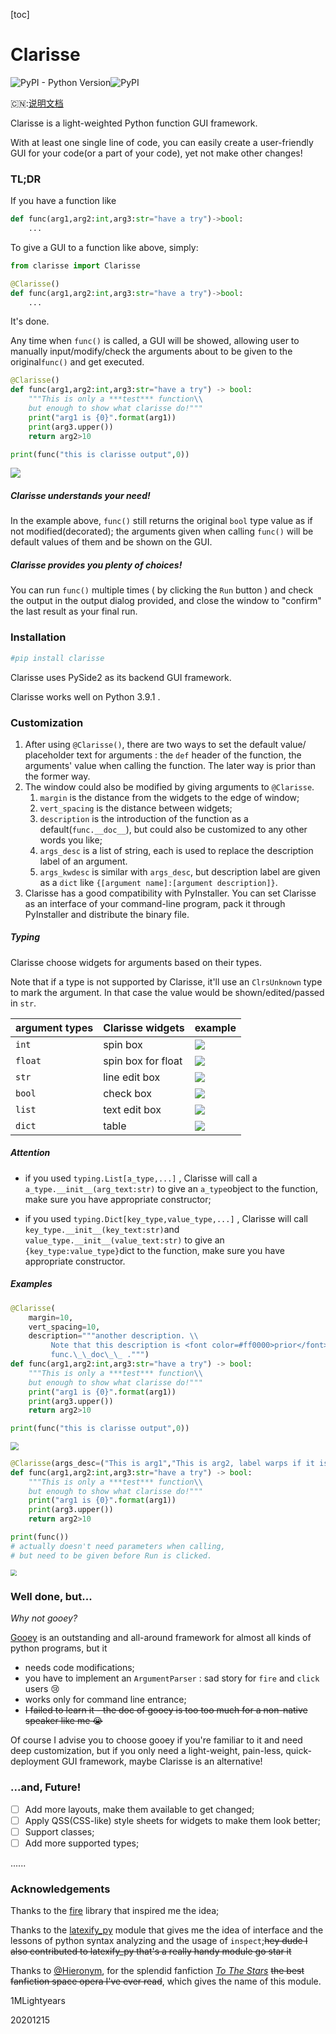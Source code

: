 [toc]

# Clarisse

![PyPI - Python Version](https://img.shields.io/pypi/pyversions/clarisse?style=plastic)![PyPI](https://img.shields.io/pypi/v/clarisse?style=plastic)

:cn::<a href="./README_zh-cn.md">说明文档</a>

Clarisse is a light-weighted Python function GUI framework.

With at least one single line of code, you can easily create a user-friendly GUI for your code(or a part of your code), yet not make other changes!

### TL;DR

If you have a function like

```python
def func(arg1,arg2:int,arg3:str="have a try")->bool:
    ...
```

To give a GUI to a function like above, simply:

```python
from clarisse import Clarisse

@Clarisse()
def func(arg1,arg2:int,arg3:str="have a try")->bool:
    ...
```

It's done.

Any time when `func()` is called, a GUI will be showed, allowing user to manually input/modify/check the arguments about to be given to the original`func()` and get executed.

```python
@Clarisse()
def func(arg1,arg2:int,arg3:str="have a try") -> bool:
    """This is only a ***test*** function\\
    but enough to show what clarisse do!"""
    print("arg1 is {0}".format(arg1))
    print(arg3.upper())
    return arg2>10

print(func("this is clarisse output",0))
```

<img src="./img/img1.png">

##### Clarisse understands your need! 

In the example above, `func()` still returns the original `bool` type value as if not modified(decorated); the arguments given when calling `func()` will be default values of them and be shown on the GUI.

##### Clarisse provides you plenty of choices!

You can run `func()` multiple times ( by clicking the `Run` button ) and check the output in the output dialog provided, and close the window to "confirm" the last result as your final run.

### Installation

```bash
#pip install clarisse
```

Clarisse uses PySide2 as its backend GUI framework.

Clarisse works well on Python 3.9.1 .

### Customization

1. After using `@Clarisse()`, there are two ways to set the default value/ placeholder text for arguments : the `def` header of the function, the arguments' value when calling the function. The later way is prior than the former way.
2. The window could also be modified by giving arguments to `@Clarisse`.
   1. `margin` is the distance from the widgets to the edge of window;
   2. `vert_spacing` is the distance between widgets;
   3. `description` is the introduction of the function as a default(`func.__doc__`), but could also be customized to any other words you like;
   4. `args_desc` is a list of string, each is used to replace the description label of an argument.
   5. `args_kwdesc` is similar with `args_desc`, but description label are given as a `dict` like  `{[argument name]:[argument description]}`.
3. Clarisse has a good compatibility with PyInstaller. You can set Clarisse as an interface of your command-line program, pack it through PyInstaller and distribute the binary file.

##### Typing

Clarisse choose widgets for arguments based on their types. 

Note that if a type is not supported by Clarisse, it'll use an `ClrsUnknown` type to mark the argument. In that case the value would be shown/edited/passed in `str`.

| argument types | Clarisse widgets   | example                    |
| -------------- | ------------------ | -------------------------- |
| `int`          | spin box           | <img src="./img/arg1.png"> |
| `float`        | spin box for float | <img src="./img/arg2.png"> |
| `str`          | line edit box      | <img src="./img/arg3.png"> |
| `bool`         | check box          | <img src="./img/arg4.png"> |
| `list`         | text edit box      | <img src="./img/arg5.png"> |
| `dict`         | table              | <img src="./img/arg6.png"> |

##### Attention

- if you used `typing.List[a_type,...]` , Clarisse will call a `a_type.__init__(arg_text:str)` to give an `a_type`object to the function, make sure you have appropriate constructor;

- if you used `typing.Dict[key_type,value_type,...]` , Clarisse will call `key_type.__init__(key_text:str)`and `value_type.__init__(value_text:str)` to give an `{key_type:value_type}`dict to the function, make sure you have appropriate constructor.

##### Examples

```python
@Clarisse(
    margin=10,
    vert_spacing=10,
    description="""another description. \\
         Note that this description is <font color=#ff0000>prior</font> than \\
         func.\_\_doc\_\_ .""")
def func(arg1,arg2:int,arg3:str="have a try") -> bool:
    """This is only a ***test*** function\\
    but enough to show what clarisse do!"""
    print("arg1 is {0}".format(arg1))
    print(arg3.upper())
    return arg2>10

print(func("this is clarisse output",0))
```

<img src="./img/img2.png" style="zoom : 80%">

```python
@Clarisse(args_desc=("This is arg1","This is arg2, label warps if it is too long"),args_kwdesc={"arg3":"an example to show args_kwdesc"})
def func(arg1,arg2:int,arg3:str="have a try") -> bool:
    """This is only a ***test*** function\\
    but enough to show what clarisse do!"""
    print("arg1 is {0}".format(arg1))
    print(arg3.upper())
    return arg2>10

print(func())
# actually doesn't need parameters when calling,
# but need to be given before Run is clicked.
```

<img src="./img/img3.png" style="zoom : 65%">

### Well done, but...

*Why not gooey?*

<a href="https://github.com/chriskiehl/Gooey">Gooey</a> is an outstanding and all-around framework for almost all kinds of python programs, but it

- needs code modifications;
- you have to implement an `ArgumentParser` : sad story for `fire` and `click` users :cry:
- works only for command line entrance;
- ~~I failed to learn it - the doc of gooey is too too much for a non-native speaker like me :sob:~~

Of course I advise you to choose gooey if you're familiar to it and need deep customization, but if you only need a light-weight, pain-less, quick-deployment GUI framework, maybe Clarisse is an alternative!

### ...and, Future!

- [ ] Add more layouts, make them available to get changed;
- [ ] Apply QSS(CSS-like) style sheets for widgets to make them look better;
- [ ] Support classes;
- [ ] Add more supported types;

......

### Acknowledgements

Thanks to the <a href="https://github.com/google/python-fire/">fire</a> library that inspired me the idea;

Thanks to the <a href="https://github.com/google/latexify_py/">latexify_py</a> module that gives me the idea of interface and the lessons of  python syntax analyzing and the usage of  `inspect`;~~hey dude I also contributed to latexify_py that's a really handy module go star it~~

Thanks to <a href="https://www.fanfiction.net/u/1596712/Hieronym">@Hieronym</a>, for the splendid fanfiction *<a href="https://www.fanfiction.net/s/7406866/1/To-the-Stars">To The Stars</a>* ~~the best fanfiction space opera I've ever read~~, which gives the name of this module.



1MLightyears

20201215